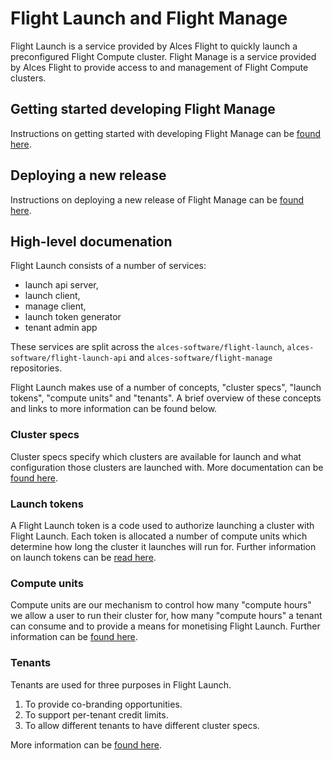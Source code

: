 # Flight Launch and Flight Manage

Flight Launch is a service provided by Alces Flight to quickly launch a
preconfigured Flight Compute cluster.  Flight Manage is a service provided by
Alces Flight to provide access to and management of Flight Compute clusters.

## Getting started developing Flight Manage

Instructions on getting started with developing Flight Manage can be [found
here](docs/GETTING_STARTED.md).

## Deploying a new release

Instructions on deploying a new release of Flight Manage can be [found
here](docs/process/deployment-process.md).

## High-level documenation

Flight Launch consists of a number of services: 

 - launch api server,
 - launch client,
 - manage client,
 - launch token generator
 - tenant admin app
 
These services are split across the `alces-software/flight-launch`,
`alces-software/flight-launch-api` and `alces-software/flight-manage`
repositories.

Flight Launch makes use of a number of concepts, "cluster specs", "launch
tokens", "compute units" and "tenants".  A brief overview of these concepts
and links to more information can be found below.

### Cluster specs

Cluster specs specify which clusters are available for launch and what
configuration those clusters are launched with.  More documentation can be
[found
here](https://github.com/alces-software/flight-launch-api/blob/develop/src/modules/clusterSpecs/data/README-CLUSTER-SPECS.md).

### Launch tokens

A Flight Launch token is a code used to authorize launching a cluster with
Flight Launch.  Each token is allocated a number of compute units which
determine how long the cluster it launches will run for.  Further information
on launch tokens can be [read
here](https://github.com/alces-software/flight-launch-api/blob/develop/token-generator/README.md).

### Compute units

Compute units are our mechanism to control how many "compute hours" we allow a
user to run their cluster for, how many "compute hours" a tenant can consume
and to provide a means for monetising Flight Launch.  Further information can
be [found
here](https://github.com/alces-software/flight-launch-api/blob/develop/docs/CREDITS.md).

### Tenants

Tenants are used for three purposes in Flight Launch.

 1. To provide co-branding opportunities.
 2. To support per-tenant credit limits.
 3. To allow different tenants to have different cluster specs.

More information can be [found
here](https://github.com/alces-software/flight-launch-api/blob/develop/admin-app/README.md).

